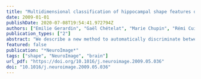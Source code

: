 ```yaml
---
title: "Multidimensional classification of hippocampal shape features discriminates Alzheimer's disease and mild cognitive impairment from normal aging"
date: 2009-01-01
publishDate: 2020-07-08T19:54:41.972794Z
authors: ["Emilie Gerardin", "Gaël Chételat", "Marie Chupin", "Rémi Cuingnet", "Béatrice Desgranges", "Hosung Kim", "Marc Niethammer", "Bruno Dubois", "Stéphane Lehéricy", "Line Garnero", "Francis Eustache", "Olivier Colliot"]
publication_types: ["2"]
abstract: "We describe a new method to automatically discriminate between patients with Alzheimer's disease (AD) or mild cognitive impairment (MCI) and elderly controls, based on multidimensional classification of hippocampal shape features. This approach uses spherical harmonics (SPHARM) coefficients to model the shape of the hippocampi, which are segmented from magnetic resonance images (MRI) using a fully automatic method that we previously developed. SPHARM coefficients are used as features in a classification procedure based on support vector machines (SVM). The most relevant features for classification are selected using a bagging strategy. We evaluate the accuracy of our method in a group of 23 patients with AD (10 males, 13 females, age ±standard-deviation (SD)=73±6 years, mini-mental score (MMS)=24.4±2.8), 23 patients with amnestic MCI (10 males, 13 females, age±SD=74±8 years, MMS=27.3±1.4) and 25 elderly healthy controls (13 males,12 females, age±SD=64±8 years), using leave-one-out cross-validation. For AD vs controls, we obtain a correct classification rate of 94%, a sensitivity of 96%, and a specificity of 92%. For MCI vs controls, we obtain a classification rate of 83%, a sensitivity of 83%, and a specificity of 84%. This accuracy is superior to that of hippocampal volumetry and is comparable to recently published SVM-based whole-brain classification methods, which relied on a different strategy. This new method may become a useful tool to assist in the diagnosis of Alzheimer's disease."
featured: false
publication: "*NeuroImage*"
tags: ["shape", "NeuroImage", "brain"]
url_pdf: "https://doi.org/10.1016/j.neuroimage.2009.05.036"
doi: "10.1016/j.neuroimage.2009.05.036"
---
```


